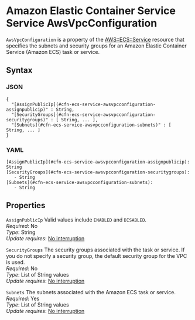 # Amazon Elastic Container Service Service AwsVpcConfiguration<a name="aws-properties-ecs-service-awsvpcconfiguration"></a>

`AwsVpcConfiguration` is a property of the [AWS::ECS::Service](aws-resource-ecs-service.md) resource that specifies the subnets and security groups for an Amazon Elastic Container Service \(Amazon ECS\) task or service\.

## Syntax<a name="w13ab1c21c10d117c17c17b5"></a>

### JSON<a name="aws-properties-ecs-service-awsvpcconfiguration-syntax.json"></a>

```
{
  "[AssignPublicIp](#cfn-ecs-service-awsvpcconfiguration-assignpublicip)" : String,
  "[SecurityGroups](#cfn-ecs-service-awsvpcconfiguration-securitygroups)" : [ String, ... ],
  "[Subnets](#cfn-ecs-service-awsvpcconfiguration-subnets)" : [ String, ... ]
}
```

### YAML<a name="aws-properties-ecs-service-awsvpcconfiguration-syntax.yaml"></a>

```
[AssignPublicIp](#cfn-ecs-service-awsvpcconfiguration-assignpublicip): String
[SecurityGroups](#cfn-ecs-service-awsvpcconfiguration-securitygroups): 
   - String
[Subnets](#cfn-ecs-service-awsvpcconfiguration-subnets): 
   - String
```

## Properties<a name="w13ab1c21c10d117c17c17b7"></a>

`AssignPublicIp`  <a name="cfn-ecs-service-awsvpcconfiguration-assignpublicip"></a>
Valid values include `ENABLED` and `DISABLED`\.  
*Required*: No  
*Type*: String  
*Update requires*: [No interruption](using-cfn-updating-stacks-update-behaviors.md#update-no-interrupt)

`SecurityGroups`  <a name="cfn-ecs-service-awsvpcconfiguration-securitygroups"></a>
The security groups associated with the task or service\. If you do not specify a security group, the default security group for the VPC is used\.  
*Required*: No  
*Type*: List of String values  
*Update requires*: [No interruption](using-cfn-updating-stacks-update-behaviors.md#update-no-interrupt)

`Subnets`  <a name="cfn-ecs-service-awsvpcconfiguration-subnets"></a>
The subnets associated with the Amazon ECS task or service\.  
*Required*: Yes  
*Type*: List of String values  
*Update requires*: [No interruption](using-cfn-updating-stacks-update-behaviors.md#update-no-interrupt)
